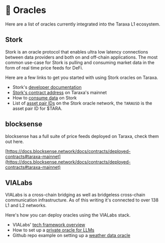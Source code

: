 # 🎱 Oracles

Here are a list of oracles currently integrated into the Taraxa L1 ecosystem.&#x20;



## Stork

Stork is an oracle protocol that enables ultra low latency connections between data providers and both on and off-chain applications. The most common use-case for Stork is pulling and consuming market data in the form of real time price feeds for DeFi.

Here are a few links to get you started with using Stork oracles on Taraxa.&#x20;

* Stork's [developer documentation](https://docs.stork.network/)
* [Stork's contract address](https://docs.stork.network/resources/contract-addresses/evm#taraxa) on Taraxa's mainnet
* How to [consume data](https://docs.stork.network/getting-started/becoming-a-subscriber) on Stork
* List of [asset pair IDs](https://docs.stork.network/resources/asset-id-registry) on the Stork oracle network, the `TARAUSD` is the asset pair ID for $TARA.&#x20;



## blocksense

blocksense has a full suite of price feeds deployed on Taraxa, check them out here.&#x20;

[https://docs.blocksense.network/docs/contracts/deployed-contracts#taraxa-mainnet](https://docs.blocksense.network/docs/contracts/deployed-contracts#taraxa-mainnet)





## VIALabs

VIALabs is a cross-chain bridging as well as bridgeless cross-chain communication infrastructure. As of this writing it's connected to over 138 L1 and L2 networks.&#x20;

Here's how you can deploy oracles using the VIALabs stack.&#x20;

* VIALabs' [tech framework overview](https://developer.vialabs.io/general/technology-overview)
* How to set up a [private oracle for LLMs](https://developer.vialabs.io/examples/private-oracle)
* Github repo example on setting up a [weather data oracle](https://github.com/VIALabs-io/quickstart-oracle)



